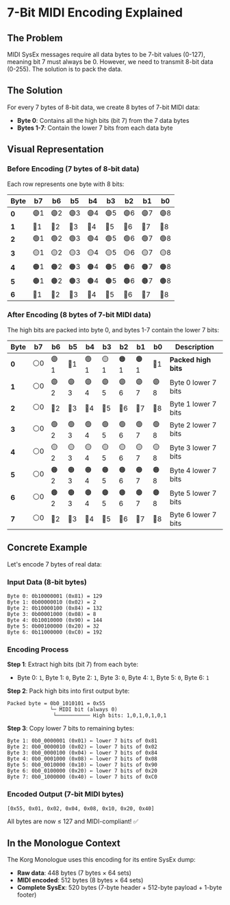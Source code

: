 # 7-Bit MIDI Encoding Explained

## The Problem

MIDI SysEx messages require all data bytes to be 7-bit values (0-127), meaning bit 7 must always be 0. However, we need to transmit 8-bit data (0-255). The solution is to pack the data.

## The Solution

For every 7 bytes of 8-bit data, we create 8 bytes of 7-bit MIDI data:

- **Byte 0**: Contains all the high bits (bit 7) from the 7 data bytes
- **Bytes 1-7**: Contain the lower 7 bits from each data byte

## Visual Representation

### Before Encoding (7 bytes of 8-bit data)

Each row represents one byte with 8 bits:

| Byte  | b7  | b6  | b5  | b4  | b3  | b2  | b1  | b0  |
| ----- | --- | --- | --- | --- | --- | --- | --- | --- |
| **0** | 🟣1 | 🟣2 | 🟣3 | 🟣4 | 🟣5 | 🟣6 | 🟣7 | 🟣8 |
| **1** | 🔵1 | 🔵2 | 🔵3 | 🔵4 | 🔵5 | 🔵6 | 🔵7 | 🔵8 |
| **2** | 🟢1 | 🟢2 | 🟢3 | 🟢4 | 🟢5 | 🟢6 | 🟢7 | 🟢8 |
| **3** | 🟡1 | 🟡2 | 🟡3 | 🟡4 | 🟡5 | 🟡6 | 🟡7 | 🟡8 |
| **4** | 🟠1 | 🟠2 | 🟠3 | 🟠4 | 🟠5 | 🟠6 | 🟠7 | 🟠8 |
| **5** | 🟤1 | 🟤2 | 🟤3 | 🟤4 | 🟤5 | 🟤6 | 🟤7 | 🟤8 |
| **6** | 🔴1 | 🔴2 | 🔴3 | 🔴4 | 🔴5 | 🔴6 | 🔴7 | 🔴8 |

### After Encoding (8 bytes of 7-bit MIDI data)

The high bits are packed into byte 0, and bytes 1-7 contain the lower 7 bits:

| Byte  | b7   | b6  | b5  | b4  | b3  | b2  | b1  | b0  | Description          |
| ----- | ---- | --- | --- | --- | --- | --- | --- | --- | -------------------- |
| **0** | ⚪️0 | 🟣1 | 🔵1 | 🟢1 | 🟡1 | 🟠1 | 🟤1 | 🔴1 | **Packed high bits** |
| **1** | ⚪️0 | 🟣2 | 🟣3 | 🟣4 | 🟣5 | 🟣6 | 🟣7 | 🟣8 | Byte 0 lower 7 bits  |
| **2** | ⚪️0 | 🔵2 | 🔵3 | 🔵4 | 🔵5 | 🔵6 | 🔵7 | 🔵8 | Byte 1 lower 7 bits  |
| **3** | ⚪️0 | 🟢2 | 🟢3 | 🟢4 | 🟢5 | 🟢6 | 🟢7 | 🟢8 | Byte 2 lower 7 bits  |
| **4** | ⚪️0 | 🟡2 | 🟡3 | 🟡4 | 🟡5 | 🟡6 | 🟡7 | 🟡8 | Byte 3 lower 7 bits  |
| **5** | ⚪️0 | 🟠2 | 🟠3 | 🟠4 | 🟠5 | 🟠6 | 🟠7 | 🟠8 | Byte 4 lower 7 bits  |
| **6** | ⚪️0 | 🟤2 | 🟤3 | 🟤4 | 🟤5 | 🟤6 | 🟤7 | 🟤8 | Byte 5 lower 7 bits  |
| **7** | ⚪️0 | 🔴2 | 🔴3 | 🔴4 | 🔴5 | 🔴6 | 🔴7 | 🔴8 | Byte 6 lower 7 bits  |

## Concrete Example

Let's encode 7 bytes of real data:

### Input Data (8-bit bytes)

```
Byte 0: 0b10000001 (0x81) = 129
Byte 1: 0b00000010 (0x02) = 2
Byte 2: 0b10000100 (0x84) = 132
Byte 3: 0b00001000 (0x08) = 8
Byte 4: 0b10010000 (0x90) = 144
Byte 5: 0b00100000 (0x20) = 32
Byte 6: 0b11000000 (0xC0) = 192
```

### Encoding Process

**Step 1**: Extract high bits (bit 7) from each byte:

- Byte 0: `1`, Byte 1: `0`, Byte 2: `1`, Byte 3: `0`, Byte 4: `1`, Byte 5: `0`, Byte 6: `1`

**Step 2**: Pack high bits into first output byte:

```
Packed byte = 0b0_1010101 = 0x55
              └─ MIDI bit (always 0)
               └─────────── High bits: 1,0,1,0,1,0,1
```

**Step 3**: Copy lower 7 bits to remaining bytes:

```
Byte 1: 0b0_0000001 (0x01) ← lower 7 bits of 0x81
Byte 2: 0b0_0000010 (0x02) ← lower 7 bits of 0x02
Byte 3: 0b0_0000100 (0x04) ← lower 7 bits of 0x84
Byte 4: 0b0_0001000 (0x08) ← lower 7 bits of 0x08
Byte 5: 0b0_0010000 (0x10) ← lower 7 bits of 0x90
Byte 6: 0b0_0100000 (0x20) ← lower 7 bits of 0x20
Byte 7: 0b0_1000000 (0x40) ← lower 7 bits of 0xC0
```

### Encoded Output (7-bit MIDI bytes)

```
[0x55, 0x01, 0x02, 0x04, 0x08, 0x10, 0x20, 0x40]
```

All bytes are now ≤ 127 and MIDI-compliant! ✅

## In the Monologue Context

The Korg Monologue uses this encoding for its entire SysEx dump:

- **Raw data**: 448 bytes (7 bytes × 64 sets)
- **MIDI encoded**: 512 bytes (8 bytes × 64 sets)
- **Complete SysEx**: 520 bytes (7-byte header + 512-byte payload + 1-byte footer)
